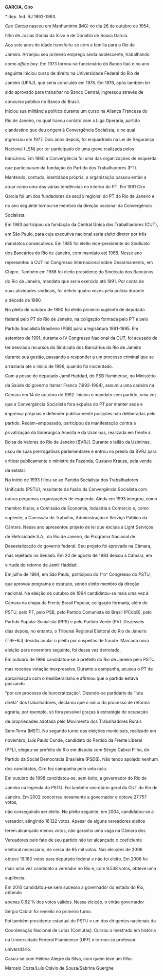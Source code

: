 **GARCIA,** **Ciro**



\* dep. fed. RJ 1992-1993.



*Ciro Garcia* nasceu em Manhumirim (MG) no dia 26 de outubro de 1954,

filho de Josias Garcia da Silva e de Donatila de Sousa Garcia.



Aos sete anos de idade transferiu-se com a família para o Rio de

Janeiro. Arranjou seu primeiro emprego ainda adolescente, trabalhando

como *office boy*. Em 1973 tornou-se funcionário do Banco Itaú e no ano

seguinte iniciou curso de direito na Universidade Federal do Rio de

Janeiro (UFRJ), que seria concluído em 1978. Em 1976, após também ter

sido aprovado para trabalhar no Banco Central, ingressou através de

concurso público no Banco do Brasil.



Iniciou sua militância política durante um curso na Aliança Francesa do

Rio de Janeiro, no qual travou contato com a Liga Operária, partido

clandestino que deu origem à Convergência Socialista, e no qual

ingressou em 1977. Dois anos depois, foi enquadrado na Lei de Segurança

Nacional (LSN) por ter participado de uma greve realizada pelos

bancários. Em 1980 a Convergência foi uma das organizações de esquerda

que participaram da fundação do Partido dos Trabalhadores (PT).

Mantendo, contudo, identidade própria, a organização passou então a

atuar como uma das várias tendências no interior do PT. Em 1981 Ciro

Garcia foi um dos fundadores da seção regional do PT do Rio de Janeiro e

no ano seguinte tornou-se membro da direção nacional da Convergência

Socialista.



Em 1983 participou da fundação da Central Única dos Trabalhadores (CUT),

em São Paulo, para cuja executiva nacional seria eleito diretor por três

mandatos consecutivos. Em 1985 foi eleito vice-presidente do Sindicato

dos Bancários do Rio de Janeiro, com mandato até 1988. Nesse ano

representou a CUT no Congresso Internacional sobre Desarmamento, em

Chipre. Também em 1988 foi eleito presidente do Sindicato dos Bancários

do Rio de Janeiro, mandato que seria exercido até 1991. Por conta de

suas atividades sindicais, foi detido quatro vezes pela polícia durante

a década de 1980.



No pleito de outubro de 1990 foi eleito primeiro suplente de deputado

federal pelo PT do Rio de Janeiro, na coligação formada pelo PT e pelo

Partido Socialista Brasileiro (PSB) para a legislatura 1991-1995. Em

setembro de 1991, durante o IV Congresso Nacional da CUT, foi acusado de

ter desviado recursos do Sindicato dos Bancários do Rio de Janeiro

durante sua gestão, passando a responder a um processo criminal que se

arrastaria até o início de 1996, quando foi inocentado.



Com a posse do deputado Jamil Haddad, do PSB fluminense, no Ministério

da Saúde do governo Itamar Franco (1992-1994), assumiu uma cadeira na

Câmara em 14 de outubro de 1992. Iniciou o mandato sem partido, uma vez

que a Convergência Socialista fora expulsa do PT por manter sede e

imprensa próprias e defender publicamente posições não deliberadas pelo

partido. Recém-empossado, participou da manifestação contra a

privatização da Siderúrgica Acesita e da Usiminas, realizada em frente à

Bolsa de Valores do Rio de Janeiro (BVRJ). Durante o leilão da Usiminas,

usou de suas prerrogativas parlamentares e entrou no prédio da BVRJ para

criticar publicamente o ministro da Fazenda, Gustavo Krause, pela venda

da estatal.



No início de 1993 filiou-se ao Partido Socialista dos Trabalhadores

Unificado (PSTU), resultante da fusão da Convergência Socialista com

outras pequenas organizações de esquerda. Ainda em 1993 integrou, como

membro titular, a Comissão de Economia, Indústria e Comércio e, como

suplente, a Comissão de Trabalho, Administração e Serviço Público da

Câmara. Nesse ano apresentou projeto de lei que excluía a Light Serviços

de Eletricidade S.A., do Rio de Janeiro, do Programa Nacional de

Desestatização do governo federal. Seu projeto foi aprovado na Câmara,

mas rejeitado no Senado. Em 20 de agosto de 1993 deixou a Câmara, em

virtude do retorno de Jamil Haddad.



Em julho de 1994, em São Paulo, participou do 1^o^ Congresso do PSTU,

que aprovou programa e estatuto, sendo eleito membro da direção

nacional. Na eleição de outubro de 1994 candidatou-se mais uma vez à

Câmara na chapa da Frente Brasil Popular, coligação formada, além do

PSTU, pelo PT, pelo PSB, pelo Partido Comunista do Brasil (PCdoB), pelo

Partido Popular Socialista (PPS) e pelo Partido Verde (PV). Dezesseis

dias depois, no entanto, o Tribunal Regional Eleitoral do Rio de Janeiro

(TRE-RJ) decidiu anular o pleito por suspeitas de fraude. Marcada nova

eleição para novembro seguinte, foi dessa vez derrotado.



Em outubro de 1996 candidatou-se a prefeito do Rio de Janeiro pelo PSTU,

mas recebeu votação inexpressiva. Durante a campanha, acusou o PT de

aproximação com o neoliberalismo e afirmou que o partido estava passando

“por um processo de burocratização”. Dizendo-se partidário da “luta

direta” dos trabalhadores, declarou que o início do processo de reforma

agrária, por exemplo, só fora possível graças à estratégia de ocupação

de propriedades adotada pelo Movimento dos Trabalhadores Rurais

Sem-Terra (MST). No segundo turno das eleições municipais, realizado em

novembro, Luís Paulo Conde, candidato do Partido da Frente Liberal

(PFL), elegeu-se prefeito do Rio em disputa com Sérgio Cabral Filho, do

Partido da Social Democracia Brasileira (PSDB). Não tendo apoiado nenhum

dos candidatos, Ciro fez campanha pelo voto nulo.



Em outubro de 1998 candidatou-se, sem êxito, a governador do Rio de

Janeiro na legenda do PSTU. Foi também secretário geral da CUT do Rio de

Janeiro. Em 2002 concorreu novamente a governador e obteve 27.757 votos,

não conseguindo ser eleito. No pleito seguinte, em 2004, candidatou-se a

vereador, atingindo 16.122 votos. Apesar de alguns vereadores eleitos

terem alcançado menos votos, não garantiu uma vaga na Câmara dos

Vereadores pelo fato de seu partido não ter alcançado o coeficiente

eleitoral necessário, de cerca de 65 mil votos. Nas eleições de 2006

obteve 19.180 votos para deputado federal e não foi eleito. Em 2008 foi

mais uma vez candidato a vereador no Rio e, com 9.538 votos, obteve uma

suplência.



Em 2010 candidatou-se sem sucesso a governador do estado do Rio, obtendo

apenas 0,62 % dos votos válidos. Nessa eleição, o então governador

Sérgio Cabral foi reeleito no primeiro turno.



Foi também presidente estadual do PSTU e um dos dirigentes nacionais da

Coordenação Nacional de Lutas (Conlutas). Cursou o mestrado em história

na Universidade Federal Fluminense (UFF) e tornou-se professor

universitário.



Casou-se com Helena Alegre da Silva, com quem teve um filho.



Marcelo Costa/Luís Otávio de Sousa/Sabrina Guerghe



